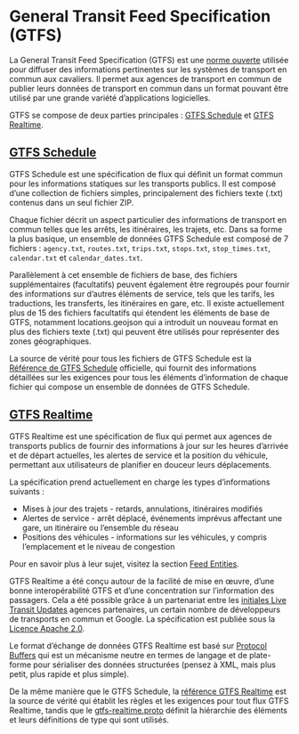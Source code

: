 # General Transit Feed Specification (GTFS) 
 
 La General Transit Feed Specification (GTFS) est une [norme ouverte](https://www.interoperablemobility.org/definitions/#open_standard) utilisée pour diffuser des informations pertinentes sur les systèmes de transport en commun aux cavaliers. Il permet aux agences de transport en commun de publier leurs données de transport en commun dans un format pouvant être utilisé par une grande variété d’applications logicielles. 
 
 GTFS se compose de deux parties principales : [GTFS Schedule](../schedule/reference) et [GTFS Realtime](../realtime/reference). 
 
## [GTFS Schedule](../schedule/reference) 
 
 GTFS Schedule est une spécification de flux qui définit un format commun pour les informations statiques sur les transports publics. Il est composé d’une collection de fichiers simples, principalement des fichiers texte (.txt) contenus dans un seul fichier ZIP. 
 
 Chaque fichier décrit un aspect particulier des informations de transport en commun telles que les arrêts, les itinéraires, les trajets, etc. Dans sa forme la plus basique, un ensemble de données GTFS Schedule est composé de 7 fichiers : `agency.txt`, `routes.txt`, `trips.txt`, `stops.txt`, `stop_times.txt`, `calendar.txt` et `calendar_dates.txt`. 
 
 Parallèlement à cet ensemble de fichiers de base, des fichiers supplémentaires (facultatifs) peuvent également être regroupés pour fournir des informations sur d’autres éléments de service, tels que les tarifs, les traductions, les transferts, les itinéraires en gare, etc. Il existe actuellement plus de 15 des fichiers facultatifs qui étendent les éléments de base de GTFS, notamment locations.geojson qui a introduit un nouveau format en plus des fichiers texte (.txt) qui peuvent être utilisés pour représenter des zones géographiques. 
 
 La source de vérité pour tous les fichiers de GTFS Schedule est la [Référence de GTFS Schedule](../schedule/reference) officielle, qui fournit des informations détaillées sur les exigences pour tous les éléments d’information de chaque fichier qui compose un ensemble de données de GTFS Schedule.
 
 
## [GTFS Realtime](../realtime/reference) 
 
 GTFS Realtime est une spécification de flux qui permet aux agences de transports publics de fournir des informations à jour sur les heures d’arrivée et de départ actuelles, les alertes de service et la position du véhicule, permettant aux utilisateurs de planifier en douceur leurs déplacements. 
 
 La spécification prend actuellement en charge les types d’informations suivants : 
 
 - Mises à jour des trajets - retards, annulations, itinéraires modifiés
 - Alertes de service - arrêt déplacé, événements imprévus affectant une gare, un itinéraire ou l’ensemble du réseau
 - Positions des véhicules - informations sur les véhicules, y compris l’emplacement et le niveau de congestion 
 
 Pour en savoir plus à leur sujet, visitez la section [Feed Entities](../realtime/feed_entities/overview). 
 
 GTFS Realtime a été conçu autour de la facilité de mise en œuvre, d’une bonne interopérabilité GTFS et d’une concentration sur l’information des passagers. Cela a été possible grâce à un partenariat entre les [initiales Live Transit Updates](https://developers.google.com/transit/google-transit#LiveTransitUpdates) agences partenaires, un certain nombre de développeurs de transports en commun et Google. La spécification est publiée sous la [Licence Apache 2.0](http://www.apache.org/licenses/LICENSE-2.0.html). 
 
 Le format d’échange de données GTFS Realtime est basé sur [Protocol Buffers](https://developers.google.com/protocol-buffers/) qui est un mécanisme neutre en termes de langage et de plate-forme pour sérialiser des données structurées (pensez à XML, mais plus petit, plus rapide et plus simple). 
 
 De la même manière que le GTFS Schedule, la [référence GTFS Realtime](../realtime/reference) est la source de vérité qui établit les règles et les exigences pour tout flux GTFS Realtime, tandis que le [gtfs-realtime.proto](../realtime/proto) définit la hiérarchie des éléments et leurs définitions de type qui sont utilisés. 
